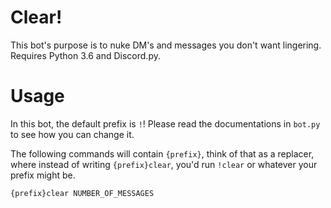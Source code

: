 # Clear!

This bot's purpose is to nuke DM's and messages you don't want lingering. Requires Python 3.6 and Discord.py.

# Usage

In this bot, the default prefix is `!`! Please read the documentations in `bot.py` to see how you can change it.

The following commands will contain `{prefix}`, think of that as a replacer, where instead of writing `{prefix}clear`, you'd run `!clear` or whatever your prefix might be.

`{prefix}clear NUMBER_OF_MESSAGES`
